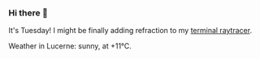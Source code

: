 ### Hi there :wave:

It's Tuesday! I might be finally adding refraction to my [terminal raytracer](https://github.com/bewuethr/bash-raytracer).

Weather in Lucerne: sunny, at +11°C.
